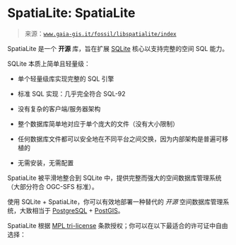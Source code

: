 <!--yml

类别：未分类

日期：2024 年 05 月 27 日 15:16:57

-->

# SpatiaLite: SpatiaLite

> 来源：[`www.gaia-gis.it/fossil/libspatialite/index`](https://www.gaia-gis.it/fossil/libspatialite/index)

SpatiaLite 是一个 **开源** 库，旨在扩展 [SQLite](http://www.sqlite.org/) 核心以支持完整的空间 SQL 能力。

SQLite 本质上简单且轻量级：

+   单个轻量级库实现完整的 SQL 引擎

+   标准 SQL 实现：几乎完全符合 SQL-92

+   没有复杂的客户端/服务器架构

+   整个数据库简单地对应于单个庞大的文件（没有大小限制）

+   任何数据库文件都可以安全地在不同平台之间交换，因为内部架构是普遍可移植的

+   无需安装，无需配置

SpatiaLite 被平滑地整合到 SQLite 中，提供完整而强大的空间数据库管理系统（大部分符合 OGC-SFS 标准）。

使用 SQLite + SpatiaLite，你可以有效地部署一种替代的 *开源* 空间数据库管理系统，大致相当于 [PostgreSQL](http://www.postgresql.org/) + [PostGIS](http://postgis.refractions.net/)。

SpatiaLite 根据 [MPL tri-license](http://www.mozilla.org/MPL/boilerplate-1.1/mpl-tri-license-html) 条款授权；你可以在以下最适合的许可证中自由选择：
